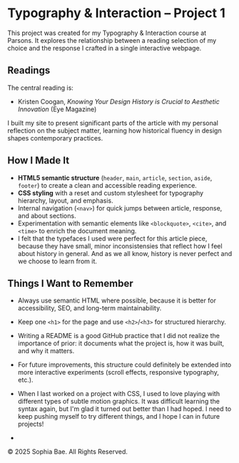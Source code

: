 # Typography & Interaction – Project 1

This project was created for my Typography & Interaction course at Parsons. It explores the relationship between a reading selection of my choice and the response I crafted in a single interactive webpage.

## Readings
The central reading is:
- Kristen Coogan, *Knowing Your Design History is Crucial to Aesthetic Innovation* (Eye Magazine)

I built my site to present significant parts of the article with my personal reflection on the subject matter, learning how historical fluency in design shapes contemporary practices.

## How I Made It
- **HTML5 semantic structure** (`header`, `main`, `article`, `section`, `aside`, `footer`) to create a clean and accessible reading experience.
- **CSS styling** with a reset and custom stylesheet for typography hierarchy, layout, and emphasis.
- Internal navigation (`<nav>`) for quick jumps between article, response, and about sections.
- Experimentation with semantic elements like `<blockquote>`, `<cite>`, and `<time>` to enrich the document meaning.
- I felt that the typefaces I used were perfect for this article piece, because they have small, minor inconsistensies that reflect how I feel about history in general. And as we all know, history is never perfect and we choose to learn from it.

## Things I Want to Remember
- Always use semantic HTML where possible, because it is better for accessibility, SEO, and long-term maintainability.
- Keep one `<h1>` for the page and use `<h2>`/`<h3>` for structured hierarchy.
- Writing a README is a good GitHub practice that I did not realize the importance of prior: it documents what the project is, how it was built, and why it matters.
- For future improvements, this structure could definitely be extended into more interactive experiments (scroll effects, responsive typography, etc.).
- When I last worked on a project with CSS, I used to love playing with different types of subtle motion graphics. It was difficult learning the syntax again, but I'm glad it turned out better than I had hoped. I need to keep pushing myself to try different things, and I hope I can in future projects!

-

© 2025 Sophia Bae. All Rights Reserved.
